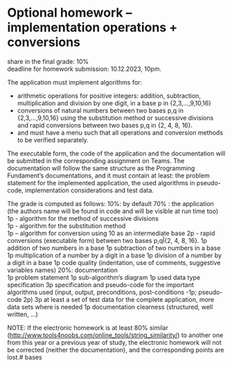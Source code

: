 # Optional homework – implementation operations + conversions  

share in the final grade: 10%  
deadline for homework submission: 10.12.2023, 10pm. 

The application must implement algorithms for:  
 - arithmetic operations for positive integers: addition, subtraction, multiplication and division by one digit, in a base p in {2,3,...,9,10,16} 
 - conversions of natural numbers between two bases p,q in {2,3,...,9,10,16} using the substitution method or successive divisions and rapid conversions between two bases p,q in {2, 4, 8, 16}. 
- and must have a menu such that all operations and conversion methods to be verified separately. 

The executable form, the code of the application and the documentation will be submitted in the corresponding assignment on Teams. The documentation will follow the same structure as the Programming Fundament’s documentations, and it must contain at least: the problem statement for the implemented application, the used algorithms in pseudo-code, implementation considerations and test data.  

The grade is computed as follows: 
10%: by default 
70% : the application (the authors name will be found in code and will be visible at run time too) 
1p - algorithm for the method of successive divisions  
1p - algorithm for the substitution method  
1p – algorithm for conversion using 10 as an intermediate base 
2p - rapid conversions (executable form) between two bases p,qÎ{2, 4, 8, 16}. 
1p addition of two numbers in a base 
1p subtraction of two numbers in a base 
1p multiplication of a number by a digit in a base 
1p division of a number by a digit in a base 
1p code quality (indentation, use of comments, suggestive variables names) 
20%: documentation  
1p problem statement 
1p sub-algorithm’s diagram 
1p used data type specification 
3p specification and pseudo-code for the important algorithms used (input, output, preconditions, post-conditions -1p; pseudo-code 2p) 
3p at least a set of test data for the complete application, more data sets where is needed 
1p documentation clearness (structured, well written, ...) 

NOTE: If the electronic homework is at least 80% similar (http://www.tools4noobs.com/online_tools/string_similarity/) to another one from this year or a previous year of study, the electronic homework will not be corrected (neither the documentation), and the corresponding points are lost.# bases
